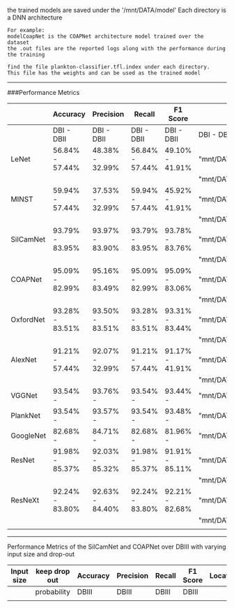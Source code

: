 the trained models are saved under the 
'/mnt/DATA/model'
Each directory is a DNN architecture 
    
    For example:
    modelCoapNet is the COAPNet architecture model trained over the dataset
    the .out files are the reported logs along with the performance during the training
    
    find the file plankton-classifier.tfl.index under each directory. 
    This file has the weights and can be used as the trained model
    
---------------------------------------------------
###Performance Metrics    

|               | Accuracy        | Precision       | Recall          | F1 Score        | Location                                      |
| ------------- | --------------- | --------------- | --------------- | --------------- | --------------------------------------------- |
|               | DBI - DBII      | DBI - DBII      | DBI - DBII      | DBI - DBII      | DBI - DBII                                    |
| LeNet         | 56.84% - 57.44% | 48.38% - 32.99% | 56.84% - 57.44% | 49.10% - 41.91% | "mnt/DATA/model/modelLENET/LeNetDBI"          | 
|               |                 |                 |                 |                 | "mnt/DATA/model/modelLENET/LeNetDBI"          |
| MINST         | 59.94% - 57.44% | 37.53% - 32.99% | 59.94% - 57.44% | 45.92% - 41.91% | "mnt/DATA/model/modelMINST\MINSTDBI"          | 
|               |                 |                 |                 |                 | "mnt/DATA/model/modelMINST\MINSTDBII"         |
| SilCamNet     | 93.79% - 83.95% | 93.97% - 83.90% | 93.79% - 83.95% | 93.78% - 83.76% | "mnt/DATA/model/modelOrgNet/OrgNetDBI"        |
|               |                 |                 |                 |                 | "mnt/DATA/model/modelOrgNet/OrgNetDBII"       |
| COAPNet       | 95.09% - 82.99% | 95.16% - 83.49% | 95.09% - 82.99% | 95.09% - 83.06% | "mnt/DATA/model/modelCoapNet/CoapNetDBI"      |
|               |                 |                 |                 |                 | "mnt/DATA/model/modelCoapNet/CoapNetDBII"     |
| OxfordNet     | 93.28% - 83.51% | 93.50% - 83.51% | 93.28% - 83.51% | 93.31% - 83.44% | "mnt/DATA/model/modelCIFAR10/CIFAR10DBI"      |
|               |                 |                 |                 |                 | "mnt/DATA/model/modelCIFAR10/CIFAR10DBII"     |
| AlexNet       | 91.21% - 57.44% | 92.07% - 32.99% | 91.21% - 57.44% | 91.17% - 41.91% | "mnt/DATA/model/modelAlexNet/AlexNetDBI"      |
|               |                 |                 |                 |                 | "mnt/DATA/model/modelAlexNet/AlexNetDBII"     |
| VGGNet        | 93.54% -        | 93.76% -        | 93.54% -        | 93.44% -        | "mnt/DATA/model/modelVGGNet/VGGNetDBI"        |
| PlankNet      | 93.54% -        | 93.57% -        | 93.54% -        | 93.48% -        | "mnt/DATA/model/modelPlankNet/PlankNetDBI"    |
| GoogleNet     | 82.68% -        | 84.71% -        | 82.68% -        | 81.96% -        | "mnt/DATA/model/modelGoogLeNet/GoogleNetDBI"  |
| ResNet        | 91.98% - 85.37% | 92.03% - 85.32% | 91.98% - 85.37% | 91.91% - 85.11% | "mnt/DATA/model/modelResNet/ResNetDBI"        |               |
|               |                 |                 |                 |                 | "mnt/DATA/model/modelResNet/ResNetDBII"       |
| ResNeXt       | 92.24% - 83.80% | 92.63% - 84.40% | 92.24% - 83.80% | 92.21% - 82.68% | "mnt/DATA/model/modelResNeXt/ResNeXtDBI"      |
|               |                 |                 |                 |                 | "mnt/DATA/model/modelResNeXt/ResNeXtDBII"     |
|               |                 |                 |                 |                 |                |

---------------------------------------------------    

Performance Metrics of the SilCamNet and COAPNet over DBIII with varying input size and drop-out 

| Input size    | keep drop out | Accuracy      | Precision     | Recall        | F1 Score      | Location      |
| ------------- | ------------- | ------------- | ------------- | ------------- | ------------- | ------------- |
|               | probability   | DBIII         | DBIII         | DBIII         | DBIII         |               |
|               |               |               |               |               |               |               |

